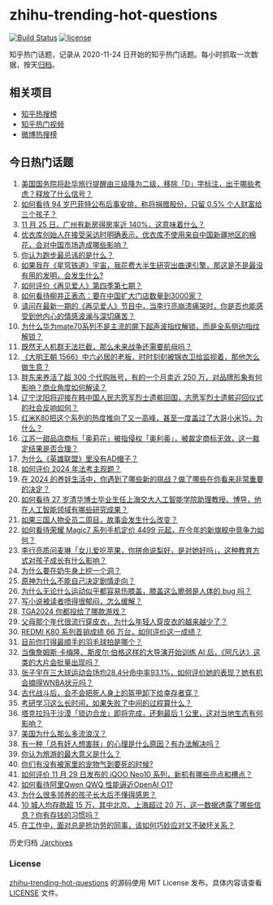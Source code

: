 # zhihu-trending-hot-questions

[![Build Status](https://github.com/justjavac/zhihu-trending-hot-questions/workflows/ci/badge.svg?branch=master)](https://github.com/justjavac/zhihu-trending-hot-questions/actions)
[![license](https://img.shields.io/github/license/justjavac/zhihu-trending-hot-questions)](https://github.com/justjavac/zhihu-trending-hot-questions/blob/master/LICENSE)

知乎热门话题，记录从 2020-11-24
日开始的知乎热门话题。每小时抓取一次数据，按天[归档](./archives)。

## 相关项目

- [知乎热搜榜](https://github.com/justjavac/zhihu-trending-top-search)
- [知乎热门视频](https://github.com/justjavac/zhihu-trending-hot-video)
- [微博热搜榜](https://github.com/justjavac/weibo-trending-hot-search)

## 今日热门话题

<!-- BEGIN -->
<!-- 最后更新时间 Sat Nov 30 2024 05:21:35 GMT+0800 (China Standard Time) -->

1. [美国国务院将赴华旅行提醒由三级降为二级，移除「D」字标注，出于哪些考虑？释放了什么信号？](https://www.zhihu.com/question/5353505456)
1. [如何看待 94 岁巴菲特公布后事安排，称将捐赠股份，只留 0.5% 个人财富给三个孩子？](https://www.zhihu.com/question/5263362213)
1. [11 月 25 日，广州有新房得房率近 140%，这意味着什么？](https://www.zhihu.com/question/5269939473)
1. [优衣库创始人在接受采访时明确表示，优衣库不使用来自中国新疆地区的棉花，会对中国市场造成哪些影响？](https://www.zhihu.com/question/5454949573)
1. [你认为跑步最忌讳的是什么？](https://www.zhihu.com/question/641791126)
1. [如果我在《星穹铁道》宇宙，我花费大半生研究出曲速引擎，那这是不是最没有用的发明，会发生什么?](https://www.zhihu.com/question/5367561610)
1. [如何评价《再见爱人》第四季第七期？](https://www.zhihu.com/question/5367860589)
1. [如何看待柳井正表态：要在中国扩大门店数量到3000家？](https://www.zhihu.com/question/5455331825)
1. [请问在最新一期的《再见爱人》节目中，当李行亮崩溃痛哭时，你是否也能感受到他内心的情感波澜与深切痛苦？](https://www.zhihu.com/question/5383097549)
1. [为什么华为mate70系列不是主流的屏下超声波指纹解锁，而是全系侧边指纹解锁？](https://www.zhihu.com/question/5267770141)
1. [既然无人机群无法拦截，那么未来战争还需要航母吗？](https://www.zhihu.com/question/5324478064)
1. [《大明王朝 1566》中六必居的老板，时时刻刻被锦衣卫给监视着，那他怎么做生意？](https://www.zhihu.com/question/443259905)
1. [胖东来养活了超 300 个代购账号，有的一个月卖近 250 万，对品牌形象有何影响？商业角度如何解读？](https://www.zhihu.com/question/5459136213)
1. [辽宁沈阳将迎接在韩中国人民志愿军烈士遗骸回国，志愿军烈士遗骸迎回仪式的社会反响如何？](https://www.zhihu.com/question/5377990739)
1. [红米K80把这个系列的热度推向了又一高峰，甚至一度盖过了大哥小米15，为什么？](https://www.zhihu.com/question/5129465832)
1. [江苏一甜品店商标「奥莉花」被指侵权「奥利奥」，被裁定商标无效，这一裁定结果是否合理？](https://www.zhihu.com/question/5394809395)
1. [为什么《英雄联盟》里没有AD帽子？](https://www.zhihu.com/question/630382600)
1. [如何评价 2024 年法考主观题？](https://www.zhihu.com/question/1481708815)
1. [在 2024 的养娃生活中，你遇到了哪些新的挑战？做了哪些在你看来非常重要的决定？](https://www.zhihu.com/question/5298502958)
1. [如何看待 27 岁清华博士毕业生任上海交大人工智能学院助理教授、博导，他在人工智能领域有哪些研究成果？](https://www.zhihu.com/question/5363686320)
1. [如果三国人物全员二周目，故事会发生什么改变？](https://www.zhihu.com/question/616077450)
1. [如何看待荣耀 Magic7 系列手机定价 4499 元起，在今年的新旗舰中竞争力如何？](https://www.zhihu.com/question/2605820476)
1. [李行亮质问麦琳「女儿爱吃苹果，你拼命说梨好，是对她好吗」，这种教育方式对孩子成长有什么影响？](https://www.zhihu.com/question/5371794004)
1. [为什么要在奶牛身上挖一个洞？](https://www.zhihu.com/question/596521307)
1. [原神为什么不能自己决定剧情走向？](https://www.zhihu.com/question/528988976)
1. [为什么无论什么运动似乎都容易伤膝盖，膝盖这么脆弱是人体的 bug 吗？](https://www.zhihu.com/question/5191238263)
1. [写小说被读者喷得很郁闷，怎么缓解？](https://www.zhihu.com/question/1184658971)
1. [TGA2024 你都投给了哪款游戏？](https://www.zhihu.com/question/5491810090)
1. [父母那个年代很流行穿皮衣，为什么年轻人穿皮衣的越来越少了？](https://www.zhihu.com/question/3565755877)
1. [REDMI K80 系列首销成绩 66 万台，如何评价这一成绩？](https://www.zhihu.com/question/5454987275)
1. [目前你打得最顺手的羽毛球拍是哪个？](https://www.zhihu.com/question/4821161368)
1. [当像詹姆斯·卡梅隆、斯皮尔·伯格这样的大导演开始训练 AI 后，《阿凡达》这类的大片会批量出现吗？](https://www.zhihu.com/question/3582307798)
1. [张子宇在三大球运动会场均28.4分命中率93.1%，如何评价她的表现？她有机会摘得WNBA状元吗？](https://www.zhihu.com/question/5388430095)
1. [古代战斗后，会不会把死人身上的盔甲卸下给幸存者穿？](https://www.zhihu.com/question/1593410232)
1. [考研学习这么长时间，如果失败了中间的过程算什么？](https://www.zhihu.com/question/772152072)
1. [塔克拉玛干沙漠「锁边合龙」即将完成，还剩最后 1 公里，这对当地生态有何影响？](https://www.zhihu.com/question/5299433856)
1. [美国为什么那么多流浪汉？](https://www.zhihu.com/question/422635151)
1. [有一种「总有奸人想害朕」的心理是什么原因？有办法解决吗？](https://www.zhihu.com/question/4433833722)
1. [你认为旅游的最大意义是什么？](https://www.zhihu.com/question/759183392)
1. [你们有没有被家里的宠物气到要死的时候?](https://www.zhihu.com/question/350272082)
1. [如何评价 11 月 29 日发布的 iQOO Neo10 系列，新机有哪些亮点和槽点？](https://www.zhihu.com/question/5486008007)
1. [如何看待阿里Qwen QWQ 性能逼近OpenAI O1?](https://www.zhihu.com/question/5348345965)
1. [为什么很多领养的孩子长大后不懂得感恩？](https://www.zhihu.com/question/658266461)
1. [10 城人均存款超 15 万，其中北京、上海超过 20 万，这一数据透露了哪些信息？你有存钱的习惯吗？](https://www.zhihu.com/question/5445035592)
1. [在工作中，面对总是抢功劳的同事，该如何巧妙应对又不破坏关系？](https://www.zhihu.com/question/4093281634)

<!-- END -->

历史归档 [./archives](./archives)

### License

[zhihu-trending-hot-questions](https://github.com/justjavac/zhihu-trending-hot-questions)
的源码使用 MIT License 发布。具体内容请查看 [LICENSE](./LICENSE) 文件。
